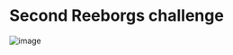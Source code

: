 # Second Reeborgs challenge
![image](https://user-images.githubusercontent.com/32874962/144196436-f6389c39-6a55-4ffb-9ab3-0446caab0fd9.png)
